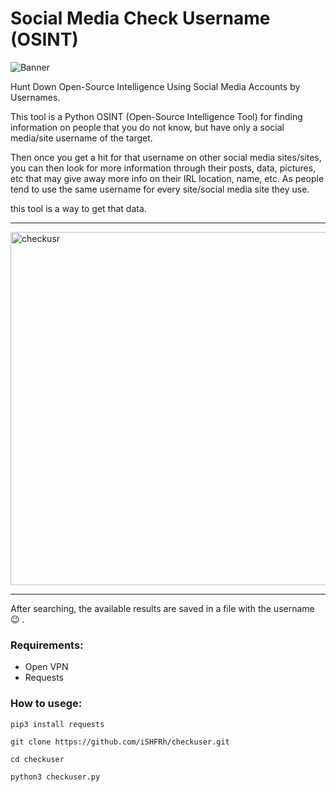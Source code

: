 # Social Media Check Username (OSINT)

![Banner](https://user-images.githubusercontent.com/66571054/91639410-0e1eb280-ea1f-11ea-85c5-815351cfdc54.jpg)

Hunt Down Open-Source Intelligence Using Social Media Accounts by Usernames.

This tool is a Python OSINT (Open-Source Intelligence Tool) for finding information on people that you do not know, but have only a social media/site username of the target.

Then once you get a hit for that username on other social media sites/sites, you can then look for more information through their posts, data, pictures, etc that may give away more info on their IRL location, name, etc. As people tend to use the same username for every site/social media site they use.

this tool is a way to get that data.

---
<img width="565" alt="checkusr" src="https://user-images.githubusercontent.com/66571054/91638739-3e178700-ea1a-11ea-88c6-9dc3e820c663.png">

---

After searching, the available results are saved in a file with the username 😉 .

### Requirements:

- Open VPN
- Requests

### How to usege:
`pip3 install requests`

`git clone https://github.com/iSHFRh/checkuser.git`

`cd checkuser`

`python3 checkuser.py`
